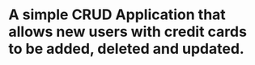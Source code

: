 # A simple CRUD Application that allows new users with credit cards to be added, deleted and updated.

